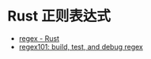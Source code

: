# Rust 正则表达式

- [regex - Rust](https://docs.rs/regex/latest/regex/#syntax)
- [regex101: build, test, and debug regex](https://regex101.com/r/etFe1S/1)
